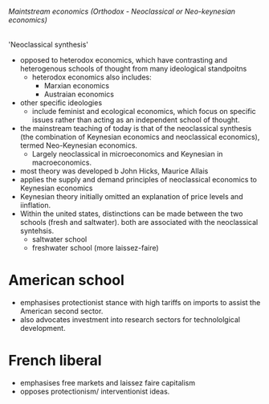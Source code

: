 ###### Maintstream economics (Orthodox - Neoclassical or Neo-keynesian economics)
'Neoclassical synthesis'
- opposed to heterodox economics, which have contrasting and heterogenous schools of thought from many ideological standpoitns 
    + heterodox economics also includes:
        * Marxian economics
        * Austraian economics
- other specific ideologies
    + include feminist and ecological economics, which focus on specific issues rather than acting as an independent school of thought. 
- the mainstream teaching of today is that of the neoclassical synthesis (the combination of Keynesian economics and neoclassical economics), termed Neo-Keynesian economics. 
    + Largely neoclassical in microeconomics and Keynesian in macroeconomics.
- most theory was developed b John Hicks, Maurice Allais
- applies the supply and demand principles of neoclassical economics to Keynesian economics
- Keynesian theory initially omitted an explanation of price levels and iinflation. 
- Within the united states, distinctions can be made between the two schools (fresh and saltwater). both are associated with the neoclassical syntehsis.
    + saltwater school
    + freshwater school (more laissez-faire)
    


# American school
- emphasises protectionist stance with high tariffs on imports to assist the American second sector. 
- also advocates investment into research sectors for technololgical development. 

# French liberal
- emphasises free markets and laissez faire capitalism
- opposes protectionism/ interventionist ideas. 

